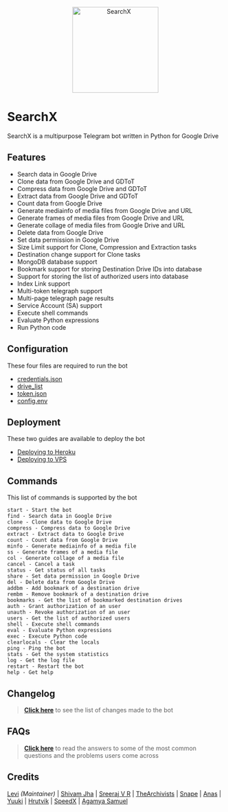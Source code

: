 <p align="center">
    <a href="https://github.com/l3v11/SearchX">
        <img width="200" src="https://cdn.dribbble.com/users/1501052/screenshots/5468049/searching_tickets.gif" alt="SearchX">
    </a>
</p>


<p align="center">

# SearchX

SearchX is a multipurpose Telegram bot written in Python for Google Drive

</p>


## Features

- Search data in Google Drive
- Clone data from Google Drive and GDToT
- Compress data from Google Drive and GDToT
- Extract data from Google Drive and GDToT
- Count data from Google Drive
- Generate mediainfo of media files from Google Drive and URL
- Generate frames of media files from Google Drive and URL
- Generate collage of media files from Google Drive and URL
- Delete data from Google Drive
- Set data permission in Google Drive
- Size Limit support for Clone, Compression and Extraction tasks
- Destination change support for Clone tasks
- MongoDB database support
- Bookmark support for storing Destination Drive IDs into database
- Support for storing the list of authorized users into database
- Index Link support
- Multi-token telegraph support
- Multi-page telegraph page results
- Service Account (SA) support
- Execute shell commands
- Evaluate Python expressions
- Run Python code

## Configuration

These four files are required to run the bot
- [credentials.json](https://github.com/l3v11/SearchX/wiki/Getting-the-Configuration-Files#getting-the-credentialsjson-file)
- [drive_list](https://github.com/l3v11/SearchX/wiki/Getting-the-Configuration-Files#getting-the-drive_list-file)
- [token.json](https://github.com/l3v11/SearchX/wiki/Getting-the-Configuration-Files#getting-the-tokenjson-file)
- [config.env](https://github.com/l3v11/SearchX/wiki/Getting-the-Configuration-Files#setting-up-the-configenv-file)

## Deployment

These two guides are available to deploy the bot
- [Deploying to Heroku](https://github.com/l3v11/SearchX/wiki/Deploying-to-Heroku)
- [Deploying to VPS](https://github.com/l3v11/SearchX/wiki/Deploying-to-VPS)

## Commands

This list of commands is supported by the bot
```
start - Start the bot
find - Search data in Google Drive
clone - Clone data to Google Drive
compress - Compress data to Google Drive
extract - Extract data to Google Drive
count - Count data from Google Drive
minfo - Generate mediainfo of a media file
ss - Generate frames of a media file
col - Generate collage of a media file
cancel - Cancel a task
status - Get status of all tasks
share - Set data permission in Google Drive
del - Delete data from Google Drive
addbm - Add bookmark of a destination drive
rembm - Remove bookmark of a destination drive
bookmarks - Get the list of bookmarked destination drives
auth - Grant authorization of an user
unauth - Revoke authorization of an user
users - Get the list of authorized users
shell - Execute shell commands
eval - Evaluate Python expressions
exec - Execute Python code
clearlocals - Clear the locals
ping - Ping the bot
stats - Get the system statistics
log - Get the log file
restart - Restart the bot
help - Get help
```

## Changelog

> [**Click here**](https://github.com/l3v11/SearchX/wiki/Changelog) to see the list of changes made to the bot

## FAQs

> [**Click here**](https://github.com/l3v11/SearchX/wiki/Frequently-Asked-Questions) to read the answers to 
some of the most common questions and the problems users come across

## Credits

[Levi](https://github.com/l3v11) *(Maintainer)* |
[Shivam Jha](https://github.com/lzzy12) |
[Sreeraj V R](https://github.com/SVR666) |
[TheArchivists](https://github.com/thearchivists) |
[Snape](https://github.com/snape541) |
[Anas](https://github.com/anasty17) |
[Yuuki](https://github.com/xcscxr) |
[Hrutvik](https://github.com/hsj51) |
[SpeedX](https://github.com/SpeedyIndeedy) |
[Agamya Samuel](https://github.com/agamya-samuel)
